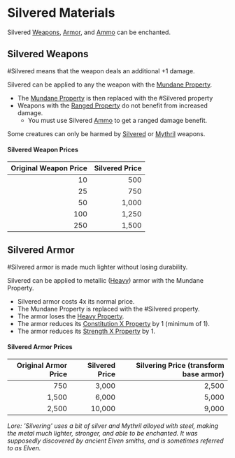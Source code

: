 # Silvered Materials
Silvered [Weapons](../Weapons.md), [Armor](../Armor.md), and [Ammo](../Weapons#Ammo) can be enchanted.
## Silvered Weapons
#Silvered means that the weapon deals an additional +1 damage. 

Silvered can be applied to any the weapon with the [Mundane Property](Mundane%20Property.md).
- The [Mundane Property](Mundane%20Property.md) is then replaced with the #Silvered property
- Weapons with the [Ranged Property](../Individual%20Item%20Cards/Weapons/Weapon%20Properties/Ranged%20Property.md) do not benefit from increased damage.
	- You must use Silvered [Ammo](../Individual%20Item%20Cards/Weapons/Weapon%20Properties/Ammo%20Property.md) to get a ranged damage benefit.

Some creatures can only be harmed by [Silvered](Silvered%20Property.md) or [Mythril](Mythril%20Property.md) weapons.
#### Silvered Weapon Prices

| Original Weapon Price | Silvered Price |
| --------------------: | -------------: |
|                    10 |            500 |
|                    25 |            750 |
|                    50 |          1,000 |
|                   100 |          1,250 |
|                   250 |          1,500 |
## Silvered Armor
#Silvered armor is made much lighter without losing durability.

Silvered can be applied to metallic ([Heavy](Heavy%20Property.md)) armor with the Mundane Property.
- Silvered armor costs 4x its normal price.
- The Mundane Property is replaced with the #Silvered property.
- The armor loses the [Heavy Property](Heavy%20Property.md).
- The armor reduces its [Constitution X Property](Constitution%20X%20Property.md) by 1 (minimum of 1).
- The armor reduces its [Strength X Property](Strength%20X%20Property.md) by 1.
#### Silvered Armor Prices

| Original Armor Price | Silvered Price | Silvering Price (transform base armor) |
| -------------------: | -------------: | -------------------------------------: |
|                  750 |          3,000 |                                  2,500 |
|                1,500 |          6,000 |                                  5,000 |
|                2,500 |         10,000 |                                  9,000 |


*Lore:*
*'Silvering' uses a bit of silver and Mythril alloyed with steel, making the metal much lighter, stronger, and able to be enchanted. It was supposedly discovered by ancient Elven smiths, and is sometimes referred to as Elven.*